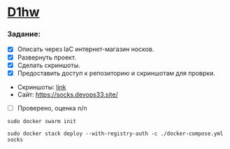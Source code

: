 # [D1hw](https://apps.skillfactory.ru/learning/course/course-v1:SkillFactory+DEVOPS-3.0+2021/block-v1:SkillFactory+DEVOPS-3.0+2021+type@sequential+block@2c1bf538302a46ac8ae287f7cab7d124/block-v1:SkillFactory+DEVOPS-3.0+2021+type@vertical+block@b8286e83c21b4223819a466b1b4d4970)
### Задание:
- [x] Описать через IaC интернет-магазин носков.
- [x] Развернуть проект.
- [x] Сделать скриншоты.
- [x] Предоставить доступ к репозиторию и скриншотам для проврки.

* Скриншоты: [link](screenshots/README.md)
* Сайт: <https://socks.devops33.site/>

- [ ] Проверено, оценка n/n

```
sudo docker swarm init
```

```
sudo docker stack deploy --with-registry-auth -c ./docker-compose.yml socks
```
